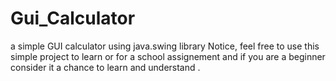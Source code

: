 # Gui_Calculator
 a simple GUI calculator using java.swing library
Notice, feel free to use this simple project to learn or for a school assignement and if you are a beginner consider it a chance to learn and understand .